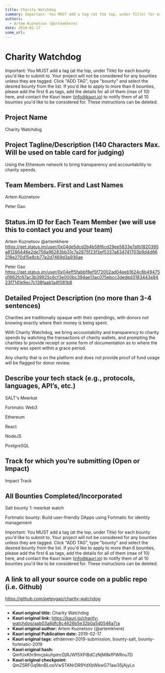 ```yaml
---
title: Charity Watchdog
summary: Important- You MUST add a tag (at the top, under Title) for each bounty youd like to submit to. Your project will not be considered for any bounties unless they are tagged. Click ADD TAG, type bounty and select the desired bounty from the list. If youd like to apply to more than 6 bounties, please add the first 6 as tags, add the details for all of them (max of 10) here, and contact the Kauri team (info@kauri.io) to notify them of all 10 bounties youd like to be considered for. These instruction
authors:
  - Artem Kuznetsov (@artemkhere)
date: 2019-02-17
some_url: 
---
```


# Charity Watchdog


Important: You MUST add a tag (at the top, under Title) for each bounty you'd like to submit to. Your project will not be considered for any bounties unless they are tagged. Click "ADD TAG", type "bounty" and select the desired bounty from the list. If you'd like to apply to more than 6 bounties, please add the first 6 as tags, add the details for all of them (max of 10) here, and contact the Kauri team (info@kauri.io) to notify them of all 10 bounties you'd like to be considered for. These instructions can be deleted.

## Project Name
Charity Watchdog


## Project Tagline/Description (140 Characters Max. Will be used on table card for judging)
Using the Ethereum network to bring transparency and accountability to charity spends.


## Team Members. First and Last Names
Artem Kuznetsov

Peter Gao


## Status.im ID for Each Team Member (we will use this to contact you and your team)
Artem Kuznetsov @artemkhere
https://get.status.im/user/0x04de5dcd2b4b58f6cd29ee5833e7afb1820395a81286446e2de756a96283bb31c7a2875f23f3ef5337a834741703b9d4d66218e270d15e8cb77a2d7469d3a936ae

Peter Gao
https://get.status.im/user/0x04eff5fabbf8ef5f72002ad04eeb1624c8b49475d1662fc67ac3b39925c6cf3e000bc394ae13ac075ebcc3deded3183443e9423f7141e9ec7c138faab1a4f081b8

## Detailed Project Description (no more than 3-4 sentences)
Charities are traditionally opaque with their spendings, with donors not knowing exactly where their money is being spent.

With Charity Watchdog, we bring accountability and transparency to charity spends by watching the transactions of charity wallets, and prompting the charities to provide receipt or some form of documentation as to where the money was spent within a grace period.

Any charity that is on the platform and does not provide proof of fund usage will be flagged for donor review.

## Describe your tech stack (e.g., protocols, languages, API’s, etc.)
SALT's Meerkat

Fortmatic Web3

Ethereum

React

NodeJS

PostgreSQL

## Track for which you’re submitting (Open or Impact)
Impact Track

## All Bounties Completed/Incorporated

Salt bounty 1: meerkat watch

Fortmatic bounty: Build user-friendly DApps using Fortmatic for identity management


Important: You MUST add a tag (at the top, under Title) for each bounty you'd like to submit to. Your project will not be considered for any bounties unless they are tagged. Click "ADD TAG", type "bounty" and select the desired bounty from the list. If you'd like to apply to more than 6 bounties, please add the first 6 as tags, add the details for all of them (max of 10) here, and contact the Kauri team (info@kauri.io) to notify them of all 10 bounties you'd like to be considered for. These instructions can be deleted.

## A link to all your source code on a public repo (i.e. Github)
https://github.com/peteygao/charity-watchdog





---

- **Kauri original title:** Charity Watchdog
- **Kauri original link:** https://kauri.io/charity-watchdog/aab03a8dfc8c4626b5e32b0a5d0546a7/a
- **Kauri original author:** Artem Kuznetsov (@artemkhere)
- **Kauri original Publication date:** 2019-02-17
- **Kauri original tags:** ethdenver-2019-submission, bounty-salt, bounty-fortmatic-2019
- **Kauri original hash:** QmfUxKhr9mcjskuhpmcDjRJWf5XPiBdCzNjM8kfPWRnu7D
- **Kauri original checkpoint:** QmZSRFGq9bnBLosiVwSTANrDR9YdXbWkwG71aw35jAjyLo



